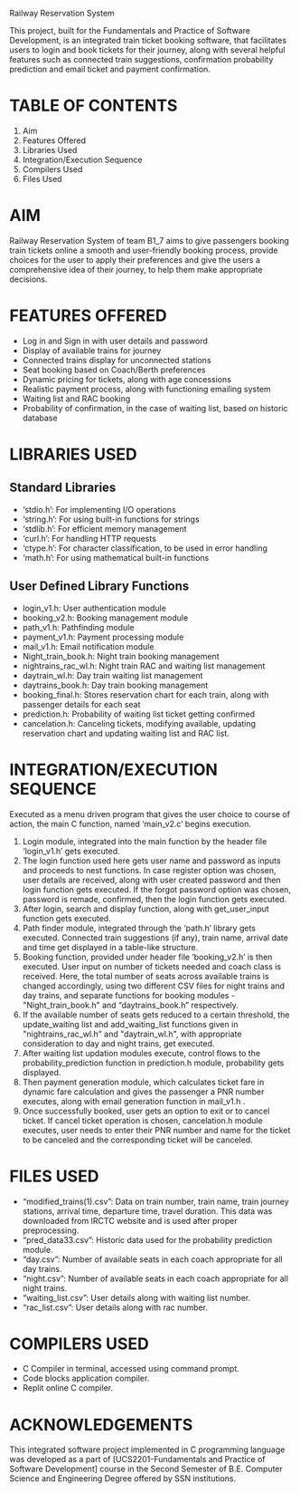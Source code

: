 Railway Reservation System

This project, built for the Fundamentals and Practice of Software Development, is an integrated train ticket booking software, that facilitates users to login and book tickets for their journey, along with several helpful features such as connected train suggestions, confirmation probability prediction and email ticket and payment confirmation.

# TABLE OF CONTENTS

1. Aim
2. Features Offered
3. Libraries Used
4. Integration/Execution Sequence
5. Compilers Used
6. Files Used

# AIM

Railway Reservation System of team B1_7 aims to give passengers booking train tickets online a smooth and user-friendly booking process, provide choices for the user to apply their preferences and give the users a comprehensive idea of their journey, to help them make appropriate decisions.

# FEATURES OFFERED

- Log in and Sign in with user details and password
- Display of available trains for journey
- Connected trains display for unconnected stations
- Seat booking based on Coach/Berth preferences
- Dynamic pricing for tickets, along with age concessions
- Realistic payment process, along with functioning emailing system
- Waiting list and RAC booking
- Probability of confirmation, in the case of waiting list, based on historic database

# LIBRARIES USED

## Standard Libraries

- ‘stdio.h’: For implementing I/O operations
- ‘string.h’: For using built-in functions for strings
- ‘stdlib.h’: For efficient memory management
- ‘curl.h’: For handling HTTP requests
- ‘ctype.h’: For character classification, to be used in error handling
- ‘math.h’: For using mathematical built-in functions

## User Defined Library Functions

- login_v1.h: User authentication module
- booking_v2.h: Booking management module
- path_v1.h: Pathfinding module
- payment_v1.h: Payment processing module
- mail_v1.h: Email notification module
- Night_train_book.h: Night train booking management
- nightrains_rac_wl.h: Night train RAC and waiting list management
- daytrain_wl.h: Day train waiting list management
- daytrains_book.h: Day train booking management
- booking_final.h: Stores reservation chart for each train, along with passenger details for each seat
- prediction.h: Probability of waiting list ticket getting confirmed
- cancelation.h: Canceling tickets, modifying available, updating reservation chart and updating waiting list and RAC list.

# INTEGRATION/EXECUTION SEQUENCE

Executed as a menu driven program that gives the user choice to course of action, the main C function, named ‘main_v2.c’ begins execution.

1. Login module, integrated into the main function by the header file ‘login_v1.h’ gets executed.
2. The login function used here gets user name and password as inputs and proceeds to nest functions. In case register option was chosen, user details are received, along with user created password and then login function gets executed. If the forgot password option was chosen, password is remade, confirmed, then the login function gets executed.
3. After login, search and display function, along with get_user_input function gets executed.
4. Path finder module, integrated through the ‘path.h’ library gets executed. Connected train suggestions (if any), train name, arrival date and time get displayed in a table-like structure.
5. Booking function, provided under header file ‘booking_v2.h’ is then executed. User input on number of tickets needed and coach class is received. Here, the total number of seats across available trains is changed accordingly, using two different CSV files for night trains and day trains, and separate functions for booking modules - "Night_train_book.h" and “daytrains_book.h” respectively.
6. If the available number of seats gets reduced to a certain threshold, the update_waiting list and add_waiting_list functions given in "nightrains_rac_wl.h" and "daytrain_wl.h", with appropriate consideration to day and night trains, get executed.
7. After waiting list updation modules execute, control flows to the probability_prediction function in prediction.h module, probability gets displayed.
8. Then payment generation module, which calculates ticket fare in dynamic fare calculation and gives the passenger a PNR number executes, along with email generation function in mail_v1.h .
9. Once successfully booked, user gets an option to exit or to cancel ticket. If cancel ticket operation is chosen, cancelation.h module executes, user needs to enter their PNR number and name for the ticket to be canceled and the corresponding ticket will be canceled.

# FILES USED

- “modified_trains(1).csv”: Data on train number, train name, train journey stations, arrival time, departure time, travel duration. This data was downloaded from IRCTC website and is used after proper preprocessing.
- “pred_data33.csv”: Historic data used for the probability prediction module.
- “day.csv”: Number of available seats in each coach appropriate for all day trains.
- “night.csv”: Number of available seats in each coach appropriate for all night trains.
- “waiting_list.csv”: User details along with waiting list number.
- “rac_list.csv”: User details along with rac number.

# COMPILERS USED

- C Compiler in terminal, accessed using command prompt.
- Code blocks application compiler.
- Replit online C compiler.

# ACKNOWLEDGEMENTS

This integrated software project implemented in C programming language was developed as a part of \[UCS2201-Fundamentals and Practice of Software Development\] course in the Second Semester of B.E. Computer Science and Engineering Degree offered by SSN institutions.